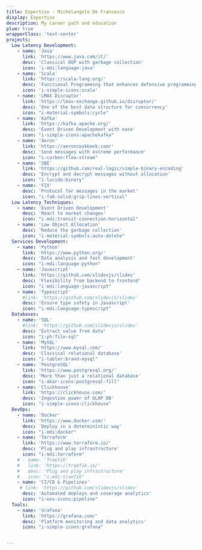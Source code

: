 ```yaml
---
title: Expertise - Michelangelo De Francesco
display: Expertise
description: My career path and education
plum: true
wrapperClass: 'text-center'
projects:
  Low Latency Development:
    - name: 'Java'
      link: 'https://www.java.com/it/'
      desc: 'Classical OOP with garbage collection'
      icon: 'i-mdi:language-java'
    - name: 'Scala'
      link: 'https://scala-lang.org/'
      desc: 'Functional Programming that enhances defensive programming'
      icon: 'i-simple-icons:scala'
    - name: 'LMAX Disruptor'
      link: 'https://lmax-exchange.github.io/disruptor/'
      desc: 'One of the best data structure for concurrency'
      icon: "i-material-symbols:cycle"
    - name: 'Kafka'
      link: 'https://kafka.apache.org/'
      desc: 'Event Driven Development with ease'
      icon: "i-simple-icons:apachekafka"
    - name: 'Aeron'
      link: 'https://aeroncookbook.com/'
      desc: 'Send messages with extreme performance'
      icon: "i-carbon:flow-stream"
    - name: 'SBE'
      link: 'https://github.com/real-logic/simple-binary-encoding'
      desc: 'Encrypt and decrypt messages without allocation'
      icon: "i-lucide:binary"
    - name: 'FIX'
      desc: 'Protocol for messages in the market'
      icon: "i-fa6-solid:grip-lines-vertical"
  Low Latency Techniques:
    - name: 'Event Driven Development'
      desc: 'React to market changes'
      icon: "i-mdi:transit-connection-horizontal"
    - name: 'Low Object Allocation'
      desc: 'Reduce the garbage collection'
      icon: "i-material-symbols:auto-delete"
  Services Development:
    - name: 'Python'
      link: 'https://www.python.org/'
      desc: 'Data analysis and fast development'
      icon: "i-mdi:language-python"
    - name: 'Javascript'
      link: 'https://github.com/slidevjs/slidev'
      desc: 'Flexibility from backend to frontend'
      icon: "i-mdi:language-javascript"
    - name: 'Typescript'
      #link: 'https://github.com/slidevjs/slidev'
      desc: 'Ensure type safety in Javascript'
      icon: "i-mdi:language-typescript"
  Databases:
    - name: 'SQL'
      #link: 'https://github.com/slidevjs/slidev'
      desc: 'Extract value from data'
      icon: "i-ph:file-sql"
    - name: 'MySQL'
      link: 'https://www.mysql.com/'
      desc: 'Classical relational database'
      icon: "i-tabler:brand-mysql"
    - name: 'PostgreSQL'
      link: 'https://www.postgresql.org/'
      desc: 'More than just a relational database'
      icon: "i-akar-icons:postgresql-fill"
    - name: 'Clickhouse'
      link: 'https://clickhouse.com/'
      desc: 'Ingestion power of OLAP DB'
      icon: "i-simple-icons:clickhouse"
  DevOps:
    - name: 'Docker'
      link: 'https://www.docker.com/'
      desc: 'Deploy in a deterministic way'
      icon: "i-mdi:docker"
    - name: 'Terraform'
      link: 'https://www.terraform.io/'
      desc: 'Plug and play infrastructure'
      icon: "i-mdi:terraform"
    # - name: 'Traefik'
    #   link: 'https://traefik.io/'
    #   desc: 'Plug and play infrastructure'
    #   icon: "i-mdi:traefik"
    - name: 'CI/CD & Pipelines'
     # link: 'https://github.com/slidevjs/slidev'
      desc: 'Automated deploys and coverage analytics'
      icon: "i-eos-icons:pipeline"
  Tools:
    - name: 'Grafana'
      link: 'https://grafana.com/'
      desc: 'Platform monitoring and data analytics'
      icon: "i-simple-icons:grafana"


---
```


<!-- @layout-full-width -->

<ListProjects :projects="frontmatter.projects" />

